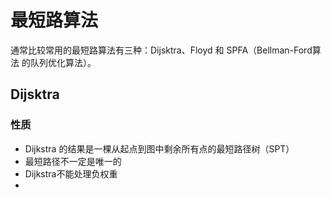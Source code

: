 # 最短路算法
通常比较常用的最短路算法有三种：Dijsktra、Floyd 和 SPFA（Bellman-Ford算法 的队列优化算法）。
## Dijsktra
### 性质
- Dijkstra 的结果是一棵从起点到图中剩余所有点的最短路径树（SPT）
- 最短路径不一定是唯一的
- Dijkstra不能处理负权重
- 
